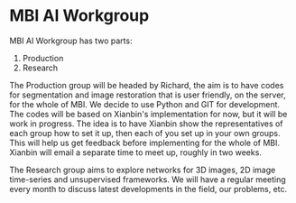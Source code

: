 # MBI AI Workgroup



MBI AI Workgroup has two parts:

1. Production
2. Research

The Production group will be headed by Richard, the aim is to have codes for segmentation and image restoration that is user friendly, on the server, for the whole of MBI. We decide to use Python and GIT for development. The codes will be based on Xianbin's implementation for now, but it will be work in progress. The idea is to have Xianbin show the representatives of each group how to set it up, then each of you set up in your own groups. This will help us get feedback before implementing for the whole of MBI. Xianbin will email a separate time to meet up, roughly in two weeks.

The Research group aims to explore networks for 3D images, 2D image time-series and unsupervised frameworks. We will have a regular meeting every month to discuss latest developments in the field, our problems, etc.

